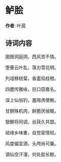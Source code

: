# 鲈脍

**作者**: 叶茵

## 诗词内容

圉圉洞庭阴，西风苦不情。

堕罾云叶乱，落刃雪花明。

列俎移桃菊，香齑捣桂橙。

四腮传雅咏，巨口窃嘉名。

误上仙翁钓，羞陪虏使觥。

甘腴殊机肉，鲜脆厌侯鲭。

银鲫将同调，丝莼久共盟。

祗缘乡味重，自觉宦情轻。

风度偏宜酒，头颅尚可羹。

谪仙空汗漫，何处脍长鲸。

